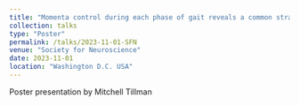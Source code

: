 ```yaml
---
title: "Momenta control during each phase of gait reveals a common strategy between straight-line gait and 90-degree turns"
collection: talks
type: "Poster"
permalink: /talks/2023-11-01-SFN
venue: "Society for Neuroscience"
date: 2023-11-01
location: "Washington D.C. USA"
---
```


Poster presentation by Mitchell Tillman
